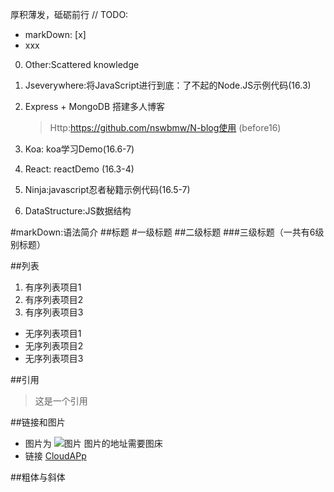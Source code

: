 厚积薄发，砥砺前行
// TODO:
* markDown: [x]
* xxx


0. Other:Scattered knowledge

1. Jseverywhere:将JavaScript进行到底：了不起的Node.JS示例代码(16.3)

2.  Express + MongoDB 搭建多人博客
    >Http:https://github.com/nswbmw/N-blog使用 (before16)
  
3. Koa:   koa学习Demo(16.6-7)

4. React: reactDemo   (16.3-4)

5. Ninja:javascript忍者秘籍示例代码(16.5-7)

6. DataStructure:JS数据结构

#markDown:语法简介
##标题
#一级标题
##二级标题
###三级标题（一共有6级别标题）

##列表
1. 有序列表项目1
2. 有序列表项目2
3. 有序列表项目3
* 无序列表项目1
* 无序列表项目2
* 无序列表项目3

##引用
>这是一个引用

##链接和图片
* 图片为 ![图片](https://cl.ly/1v332k1t0A3X) 图片的地址需要图床 
* 链接 []() [CloudAPp](https://www.getcloudapp.com/)

##粗体与斜体